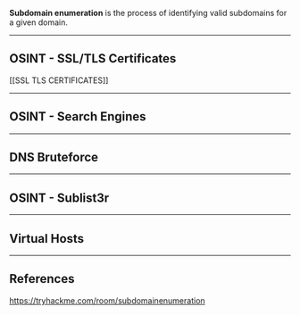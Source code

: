 **Subdomain enumeration** is the process of identifying valid subdomains for a given domain.

---

## OSINT - SSL/TLS Certificates
[[SSL TLS CERTIFICATES]]

---

## OSINT - Search Engines

---

## DNS Bruteforce

---

## OSINT - Sublist3r

---

## Virtual Hosts

---

## References

https://tryhackme.com/room/subdomainenumeration